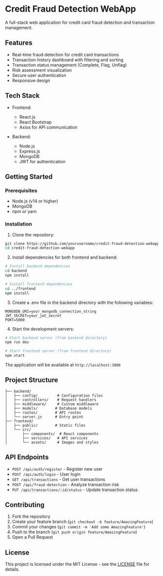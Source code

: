 # Credit Fraud Detection WebApp

A full-stack web application for credit card fraud detection and transaction management.

## Features

- Real-time fraud detection for credit card transactions
- Transaction history dashboard with filtering and sorting
- Transaction status management (Complete, Flag, Unflag)
- Risk assessment visualization
- Secure user authentication
- Responsive design

## Tech Stack

- Frontend:
  - React.js
  - React Bootstrap
  - Axios for API communication

- Backend:
  - Node.js
  - Express.js
  - MongoDB
  - JWT for authentication

## Getting Started

### Prerequisites

- Node.js (v14 or higher)
- MongoDB
- npm or yarn

### Installation

1. Clone the repository:
```bash
git clone https://github.com/yourusername/credit-fraud-detection-webapp.git
cd credit-fraud-detection-webapp
```

2. Install dependencies for both frontend and backend:
```bash
# Install backend dependencies
cd backend
npm install

# Install frontend dependencies
cd ../frontend
npm install
```

3. Create a .env file in the backend directory with the following variables:
```
MONGODB_URI=your_mongodb_connection_string
JWT_SECRET=your_jwt_secret
PORT=5000
```

4. Start the development servers:
```bash
# Start backend server (from backend directory)
npm run dev

# Start frontend server (from frontend directory)
npm start
```

The application will be available at `http://localhost:3000`

## Project Structure

```
├── backend/
│   ├── config/         # Configuration files
│   ├── controllers/    # Request handlers
│   ├── middleware/     # Custom middleware
│   ├── models/        # Database models
│   ├── routes/        # API routes
│   └── server.js      # Entry point
├── frontend/
│   ├── public/        # Static files
│   └── src/
│       ├── components/  # React components
│       ├── services/   # API services
│       └── assets/     # Images and styles
```

## API Endpoints

- `POST /api/auth/register` - Register new user
- `POST /api/auth/login` - User login
- `GET /api/transactions` - Get user transactions
- `POST /api/fraud-detection` - Analyze transaction risk
- `PUT /api/transactions/:id/status` - Update transaction status

## Contributing

1. Fork the repository
2. Create your feature branch (`git checkout -b feature/AmazingFeature`)
3. Commit your changes (`git commit -m 'Add some AmazingFeature'`)
4. Push to the branch (`git push origin feature/AmazingFeature`)
5. Open a Pull Request

## License

This project is licensed under the MIT License - see the [LICENSE](LICENSE) file for details.
